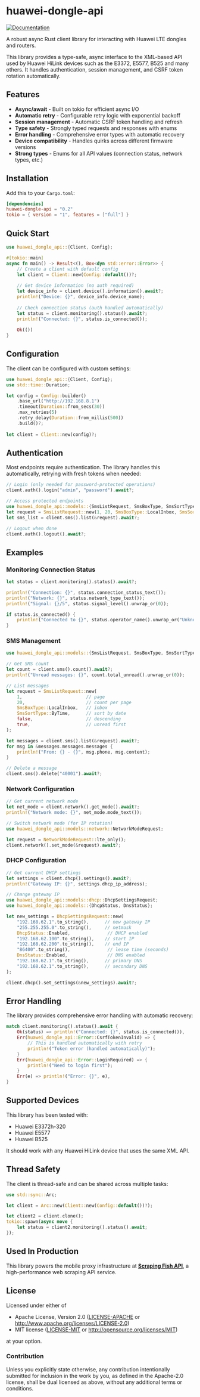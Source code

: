 # huawei-dongle-api

[![Documentation](https://docs.rs/huawei-dongle-api/badge.svg)](https://docs.rs/huawei-dongle-api)

A robust async Rust client library for interacting with Huawei LTE dongles and routers.

This library provides a type-safe, async interface to the XML-based API used by Huawei HiLink devices such as the E3372, E5577, B525 and many others. It handles authentication, session management, and CSRF token rotation automatically.

## Features

- **Async/await** - Built on tokio for efficient async I/O
- **Automatic retry** - Configurable retry logic with exponential backoff
- **Session management** - Automatic CSRF token handling and refresh
- **Type safety** - Strongly typed requests and responses with enums
- **Error handling** - Comprehensive error types with automatic recovery
- **Device compatibility** - Handles quirks across different firmware versions
- **Strong types** - Enums for all API values (connection status, network types, etc.)

## Installation

Add this to your `Cargo.toml`:

```toml
[dependencies]
huawei-dongle-api = "0.2"
tokio = { version = "1", features = ["full"] }
```

## Quick Start

```rust
use huawei_dongle_api::{Client, Config};

#[tokio::main]
async fn main() -> Result<(), Box<dyn std::error::Error>> {
    // Create a client with default config
    let client = Client::new(Config::default())?;
    
    // Get device information (no auth required)
    let device_info = client.device().information().await?;
    println!("Device: {}", device_info.device_name);
    
    // Check connection status (auth handled automatically)
    let status = client.monitoring().status().await?;
    println!("Connected: {}", status.is_connected());
    
    Ok(())
}
```

## Configuration

The client can be configured with custom settings:

```rust
use huawei_dongle_api::{Client, Config};
use std::time::Duration;

let config = Config::builder()
    .base_url("http://192.168.8.1")
    .timeout(Duration::from_secs(30))
    .max_retries(5)
    .retry_delay(Duration::from_millis(500))
    .build()?;
    
let client = Client::new(config)?;
```

## Authentication

Most endpoints require authentication. The library handles this automatically, retrying with fresh tokens when needed:

```rust
// Login (only needed for password-protected operations)
client.auth().login("admin", "password").await?;

// Access protected endpoints
use huawei_dongle_api::models::{SmsListRequest, SmsBoxType, SmsSortType};
let request = SmsListRequest::new(1, 20, SmsBoxType::LocalInbox, SmsSortType::ByTime, false, true);
let sms_list = client.sms().list(&request).await?;

// Logout when done
client.auth().logout().await?;
```

## Examples

### Monitoring Connection Status

```rust
let status = client.monitoring().status().await?;

println!("Connection: {}", status.connection_status_text());
println!("Network: {}", status.network_type_text());
println!("Signal: {}/5", status.signal_level().unwrap_or(0));

if status.is_connected() {
    println!("Connected to {}", status.operator_name().unwrap_or("Unknown"));
}
```

### SMS Management

```rust
use huawei_dongle_api::models::{SmsListRequest, SmsBoxType, SmsSortType};

// Get SMS count
let count = client.sms().count().await?;
println!("Unread messages: {}", count.total_unread().unwrap_or(0));

// List messages
let request = SmsListRequest::new(
    1,                        // page
    20,                       // count per page
    SmsBoxType::LocalInbox,   // inbox
    SmsSortType::ByTime,      // sort by date
    false,                    // descending
    true,                     // unread first
);

let messages = client.sms().list(&request).await?;
for msg in &messages.messages.messages {
    println!("From: {} - {}", msg.phone, msg.content);
}

// Delete a message
client.sms().delete("40001").await?;
```

### Network Configuration

```rust
// Get current network mode
let net_mode = client.network().get_mode().await?;
println!("Network mode: {}", net_mode.mode_text());

// Switch network mode (for IP rotation)
use huawei_dongle_api::models::network::NetworkModeRequest;

let request = NetworkModeRequest::lte_only();
client.network().set_mode(&request).await?;
```

### DHCP Configuration

```rust
// Get current DHCP settings
let settings = client.dhcp().settings().await?;
println!("Gateway IP: {}", settings.dhcp_ip_address);

// Change gateway IP
use huawei_dongle_api::models::dhcp::DhcpSettingsRequest;
use huawei_dongle_api::models::{DhcpStatus, DnsStatus};

let new_settings = DhcpSettingsRequest::new(
    "192.168.62.1".to_string(),      // new gateway IP
    "255.255.255.0".to_string(),     // netmask
    DhcpStatus::Enabled,              // DHCP enabled
    "192.168.62.100".to_string(),    // start IP
    "192.168.62.200".to_string(),    // end IP
    "86400".to_string(),              // lease time (seconds)
    DnsStatus::Enabled,               // DNS enabled
    "192.168.62.1".to_string(),      // primary DNS
    "192.168.62.1".to_string(),      // secondary DNS
);

client.dhcp().set_settings(&new_settings).await?;
```

## Error Handling

The library provides comprehensive error handling with automatic recovery:

```rust
match client.monitoring().status().await {
    Ok(status) => println!("Connected: {}", status.is_connected()),
    Err(huawei_dongle_api::Error::CsrfTokenInvalid) => {
        // This is handled automatically with retry
        println!("Token error (handled automatically)");
    }
    Err(huawei_dongle_api::Error::LoginRequired) => {
        println!("Need to login first");
    }
    Err(e) => println!("Error: {}", e),
}
```

## Supported Devices

This library has been tested with:

- Huawei E3372h-320
- Huawei E5577
- Huawei B525

It should work with any Huawei HiLink device that uses the same XML API.

## Thread Safety

The client is thread-safe and can be shared across multiple tasks:

```rust
use std::sync::Arc;

let client = Arc::new(Client::new(Config::default())?);

let client2 = client.clone();
tokio::spawn(async move {
    let status = client2.monitoring().status().await;
});
```

## Used In Production

This library powers the mobile proxy infrastructure at **[Scraping Fish API](https://scrapingfish.com)**, a high-performance web scraping API service.

## License

Licensed under either of

* Apache License, Version 2.0 ([LICENSE-APACHE](../LICENSE-APACHE) or http://www.apache.org/licenses/LICENSE-2.0)
* MIT license ([LICENSE-MIT](../LICENSE-MIT) or http://opensource.org/licenses/MIT)

at your option.

### Contribution

Unless you explicitly state otherwise, any contribution intentionally submitted for inclusion in the work by you, as defined in the Apache-2.0 license, shall be dual licensed as above, without any additional terms or conditions.